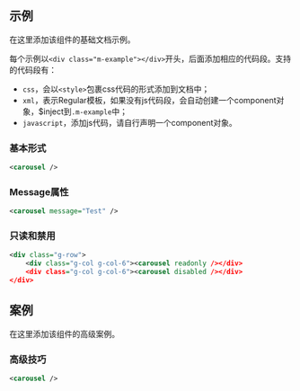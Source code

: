 ## 示例

在这里添加该组件的基础文档示例。

每个示例以`<div class="m-example"></div>`开头，后面添加相应的代码段。支持的代码段有：
- `css`，会以`<style>`包裹css代码的形式添加到文档中；
- `xml`，表示Regular模板，如果没有js代码段，会自动创建一个component对象，$inject到`.m-example`中；
- `javascript`，添加js代码，请自行声明一个component对象。

### 基本形式

<div class="m-example"></div>

```xml
<carousel />
```

### Message属性

<div class="m-example"></div>

```xml
<carousel message="Test" />
```

### 只读和禁用

<div class="m-example"></div>

```xml
<div class="g-row">
    <div class="g-col g-col-6"><carousel readonly /></div>
    <div class="g-col g-col-6"><carousel disabled /></div>
</div>
```

## 案例

在这里添加该组件的高级案例。

### 高级技巧

<div class="m-example"></div>

```xml
<carousel />
```

